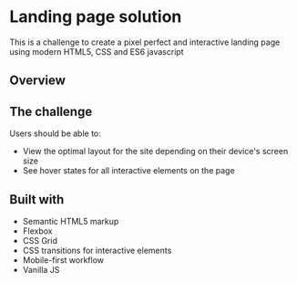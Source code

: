 # Landing page solution

This is a challenge to create a pixel perfect and interactive landing page using modern HTML5, CSS and ES6 javascript

## Overview

## The challenge

Users should be able to:

- View the optimal layout for the site depending on their device's screen size
- See hover states for all interactive elements on the page


## Built with

- Semantic HTML5 markup
- Flexbox
- CSS Grid
- CSS transitions for interactive elements
- Mobile-first workflow
- Vanilla JS

